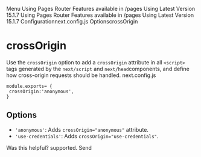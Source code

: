 Menu
Using Pages Router
Features available in /pages
Using Latest Version
15.1.7
Using Pages Router
Features available in /pages
Using Latest Version
15.1.7
Configurationnext.config.js OptionscrossOrigin
# crossOrigin
Use the `crossOrigin` option to add a `crossOrigin` attribute in all `<script>` tags generated by the `next/script` and `next/head`components, and define how cross-origin requests should be handled.
next.config.js
```
module.exports= {
 crossOrigin:'anonymous',
}
```

## Options
  * `'anonymous'`: Adds `crossOrigin="anonymous"` attribute.
  * `'use-credentials'`: Adds `crossOrigin="use-credentials"`.


Was this helpful?
supported.
Send
